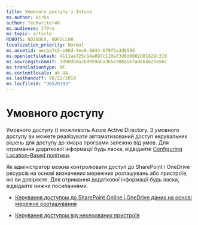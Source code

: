 ```yaml
---
title: Умовного доступу з Intune
ms.author: kirks
author: Techwriter40
ms.audience: ITPro
ms.topic: article
ROBOTS: NOINDEX, NOFOLLOW
localization_priority: Normal
ms.assetid: aecba7c5-e86d-4ec8-9d44-679f5a3d659d
ms.openlocfilehash: 4111ae725c14a897c110af3d0d0002d81629c310
ms.sourcegitcommit: 1d98db8acb9959aba3b5e308a567ade6b62da56c
ms.translationtype: MT
ms.contentlocale: uk-UA
ms.lasthandoff: 08/22/2019
ms.locfileid: "36520193"
---
```

# <a name="conditional-access"></a>Умовного доступу

Умовного доступу () можливість Azure Active Directory. З умовного доступу ви можете реалізувати автоматизований доступ керувальних рішень для доступу до хмара програми залежно від умов. Для отримання додаткової інформації будь ласка, відвідайте [Configuring Location-Based політики](https://docs.microsoft.com/azure/active-directory/conditional-access/overview).

Як адміністратор можна контролювати доступ до SharePoint і OneDrive ресурсів на основі визначених мережних розташувань або пристроїв, які ви довіряєте. Для отримання додаткової інформації будь ласка, відвідайте нижче посиланнями.

- [Керування доступом до SharePoint Online і OneDrive даних на основі мережне розташування](https://docs.microsoft.com/sharepoint/control-access-based-on-network-location)

- [Керування доступом від некерованих пристроїв](https://docs.microsoft.com/sharepoint/control-access-from-unmanaged-devices)

